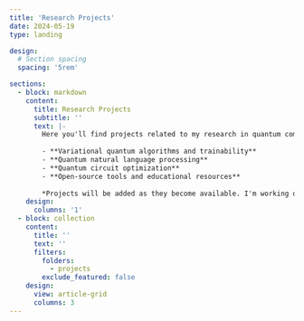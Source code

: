 ```yaml
---
title: 'Research Projects'
date: 2024-05-19
type: landing

design:
  # Section spacing
  spacing: '5rem'

sections:
  - block: markdown
    content:
      title: Research Projects
      subtitle: ''
      text: |-
        Here you'll find projects related to my research in quantum computing, machine learning, and quantum algorithms. This includes implementations, experiments, and explorations in:
        
        - **Variational quantum algorithms and trainability**
        - **Quantum natural language processing**
        - **Quantum circuit optimization**
        - **Open-source tools and educational resources**
        
        *Projects will be added as they become available. I'm working on them :)*
    design:
      columns: '1'
  - block: collection
    content:
      title: ''
      text: ''
      filters:
        folders:
          - projects
        exclude_featured: false
    design:
      view: article-grid
      columns: 3
---
```

